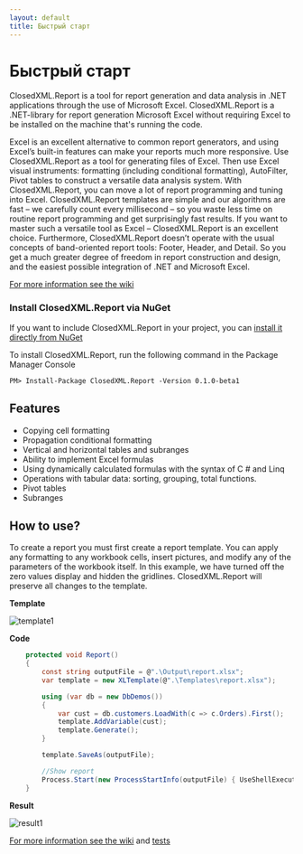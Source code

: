 ```yaml
---
layout: default
title: Быстрый старт
---
```


# Быстрый старт


ClosedXML.Report is a tool for report generation and data analysis in .NET applications through the use of Microsoft Excel.
ClosedXML.Report is a .NET-library for report generation Microsoft Excel without requiring Excel to be installed on the machine that's running the code. 

Excel is an excellent alternative to common report generators, and using Excel’s built-in features
can make your reports much more responsive.
Use ClosedXML.Report as a tool for generating files of Excel. Then use Excel visual instruments: formatting (including
conditional formatting), AutoFilter, Pivot tables to construct a versatile data analysis system. With ClosedXML.Report, you can move a lot of report programming
and tuning into Excel. ClosedXML.Report templates are simple and our algorithms are fast – we carefully count every
millisecond – so you waste less time on routine report programming and get surprisingly fast results. If you want
to master such a versatile tool as Excel – ClosedXML.Report is an excellent choice.
Furthermore, ClosedXML.Report doesn’t operate with the usual concepts of band-oriented report tools: Footer, Header,
and Detail. So you get a much greater degree of freedom in report construction and design, and the easiest possible integration of .NET and Microsoft Excel. 

[For more information see the wiki](https://github.com/closedxml/closedxml.report/wiki)

### Install ClosedXML.Report via NuGet

If you want to include ClosedXML.Report in your project, you can [install it directly from NuGet](https://www.nuget.org/packages/ClosedXML.Report/)

To install ClosedXML.Report, run the following command in the Package Manager Console

```
PM> Install-Package ClosedXML.Report -Version 0.1.0-beta1
```

## Features

* Copying cell formatting
* Propagation conditional formatting
* Vertical and horizontal tables and subranges
* Ability to implement Excel formulas
* Using dynamically calculated formulas with the syntax of C # and Linq
* Operations with tabular data: sorting, grouping, total functions.
* Pivot tables
* Subranges

## How to use?
To create a report you must first create a report template. You can apply any formatting to any workbook cells, insert pictures, and modify any of the parameters of the workbook itself. In this example, we have turned off the zero values display and hidden the 
gridlines. ClosedXML.Report will preserve all changes to the template. 

**Template**

![template1](../../images/33486458-3161eb92-d6bb-11e7-8833-d500461b18a5.png)

**Code**

```c#
    protected void Report()
    {
        const string outputFile = @".\Output\report.xlsx";
        var template = new XLTemplate(@".\Templates\report.xlsx");

        using (var db = new DbDemos())
        {
            var cust = db.customers.LoadWith(c => c.Orders).First();
            template.AddVariable(cust);
            template.Generate();
        }

        template.SaveAs(outputFile);

        //Show report
        Process.Start(new ProcessStartInfo(outputFile) { UseShellExecute = true });
    }
```

**Result**

![result1](../../images/33486460-31a02542-d6bb-11e7-8899-8694157ee9dd.png)

[For more information see the wiki](https://github.com/closedxml/closedxml.report/wiki) and [tests](https://github.com/ClosedXML/ClosedXML.Report/tree/master/tests)
